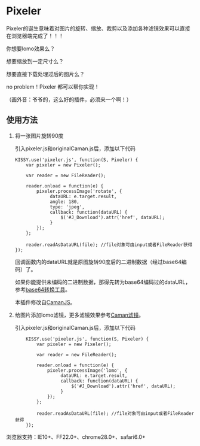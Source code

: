 Pixeler
=======
Pixeler的诞生意味着对图片的旋转、缩放、裁剪以及添加各种滤镜效果可以直接在浏览器端完成了！！！

你想要lomo效果么？

想要缩放到一定尺寸么？

想要直接下载处理过后的图片么？

no problem！Pixeler 都可以帮你实现！

（画外音：爷爷的，这么好的插件，必须来一个啊！）

## 使用方法

1. 将一张图片旋转90度

   引入pixeler.js和originalCaman.js后，添加以下代码

       KISSY.use('pixeler.js', function(S, Pixeler) {
           var pixeler = new Pixeler();

           var reader = new FileReader();

           reader.onload = function(e) {
               pixeler.processImage('rotate', {
                    dataURL: e.target.result,
                    angle: 180,
                    type: 'jpeg',
                    callback: function(dataURL) {
                        $('#J_Download').attr('href', dataURL);
                    }
               });
           };

           reader.readAsDataURL(file); //file对象可由input或者FileReader获得
       });

   回调函数内的dataURL就是原图旋转90度后的二进制数据（经过base64编码）了。

   如果你能提供未编码的二进制数据，那得先转为base64编码过的dataURL，参考[base64转换工具](https://github.com/dankogai/js-base64)。

   本插件修改自[CamanJS](https://github.com/meltingice/CamanJS)。

2. 给图片添加lomo滤镜，更多滤镜效果参考[Caman滤镜](http://camanjs.com/examples/)。

    引入pixeler.js和originalCaman.js后，添加以下代码

           KISSY.use('pixeler.js', function(S, Pixeler) {
               var pixeler = new Pixeler();

               var reader = new FileReader();

               reader.onload = function(e) {
                   pixeler.processImage('lomo', {
                        dataURL: e.target.result,
                        callback: function(dataURL) {
                            $('#J_Download').attr('href', dataURL);
                        }
                   });
               };

               reader.readAsDataURL(file); //file对象可由input或者FileReader获得
           });


浏览器支持：IE10+、FF22.0+、chrome28.0+、safari6.0+